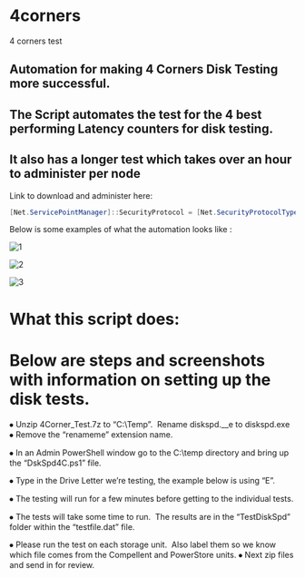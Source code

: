 # 4corners



4 corners test


## Automation for making 4 Corners Disk Testing more successful. ##


## The Script automates the test for the 4 best performing Latency counters for disk testing. ##
## It also has a longer test which takes over an hour to administer per node ##


Link to download and administer here: 

``` Powershell
[Net.ServicePointManager]::SecurityProtocol = [Net.SecurityProtocolType]::Tls12;Invoke-Expression('$module="4corners";$repo="PowershellScripts"'+(new-object System.net.webclient).DownloadString('https://github.com/Louisjreeves/4corners/blob/2fffd178fee395b6906ff42edf558b25b5a46315/Begin4corners.ps1'));Begin4corners.ps1
```


Below is some examples of what the automation looks like : 

![1](https://github.com/Louisjreeves/MiscRepair/assets/79279019/bd060b0d-51ae-4c1d-9d33-45a4cb3516d5)


![2](https://github.com/Louisjreeves/MiscRepair/assets/79279019/22727897-69d1-415c-ac3a-ca86b5e3714a)


![3](https://github.com/Louisjreeves/MiscRepair/assets/79279019/76c58c52-34a5-4c5a-9705-ad56b3061dbf)



# What this script does: 

# Below are steps and screenshots with information on setting up the disk tests. 


⦁	Unzip 4Corner_Test.7z to “C:\Temp”.  Rename diskspd.__e to diskspd.exe
⦁	Remove the “renameme” extension name. 

 

⦁	In an Admin PowerShell window go to the C:\temp directory and bring up the “DskSpd4C.ps1” file. 




⦁	Type in the Drive Letter we’re testing, the example below is using “E”. 

 


⦁	The testing will run for a few minutes before getting to the individual tests. 

 


⦁	The tests will take some time to run.  The results are in the “TestDiskSpd” folder within the “testfile.dat” file. 

 
 

⦁	Please run the test on each storage unit.  Also label them so we know which file comes from the Compellent and PowerStore units. 
⦁	Next zip files and send in for review. 

 
